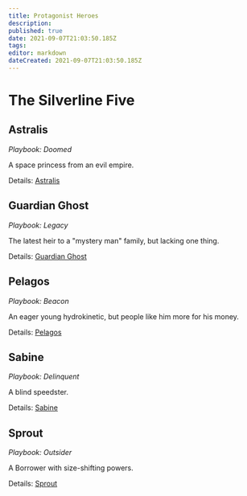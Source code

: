 ```yaml
---
title: Protagonist Heroes
description: 
published: true
date: 2021-09-07T21:03:50.185Z
tags: 
editor: markdown
dateCreated: 2021-09-07T21:03:50.185Z
---
```


# The Silverline Five
## Astralis
_Playbook: Doomed_

A space princess from an evil empire.

Details: [Astralis](astralis)

## Guardian Ghost
_Playbook: Legacy_

The latest heir to a "mystery man" family, but lacking one thing.

Details: [Guardian Ghost](guardian-ghost)

## Pelagos
_Playbook: Beacon_

An eager young hydrokinetic, but people like him more for his money.

Details: [Pelagos](pelagos)

## Sabine
_Playbook: Delinquent_

A blind speedster.

Details: [Sabine](sabine)

## Sprout
_Playbook: Outsider_

A Borrower with size-shifting powers.

Details: [Sprout](sprout)